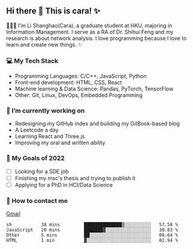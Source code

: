 ## Hi there 👋 This is cara! ✨

👩🏻‍💻 I'm Li Shanghao(Cara), a graduate student at HKU, majoring in Information Management. I serve as a RA of Dr. Shihui Feng and my research is about network analysis. I love programming because I love to learn and create new things. ✨


### 💻 My Tech Stack

- Programming Languages: C/C++, JavaScript, Python
- Front-end development: HTML, CSS, React
- Machine learning & Data Science: Pandas, PyTorch, TensorFlow
- Other: Git, Linux, DevOps, Embedded Programming

### 🌱 I’m currently working on

- Redesigning  my GitHub index and building my GitBook-based blog
- A Leetcode a day 
- Learning React and Three.js 
- Improving my oral and written ability

### 🎯 My Goals of 2022

- [ ] Looking for a SDE job 
- [ ] Finishing my msc's thesis and trying to publish it
- [ ] Applying for a PhD in HCI/Data Science 

### 📮 How to contact me

[Gmail](lshcara@gmail.com)

<!--START_SECTION:waka-->
```text
sh           38 mins         ██████████████▒░░░░░░░░░░   57.58 % 
JavaScript   20 mins         ███████▓░░░░░░░░░░░░░░░░░   30.83 % 
Other        5 mins          ██░░░░░░░░░░░░░░░░░░░░░░░   08.64 % 
HTML         1 min           ▓░░░░░░░░░░░░░░░░░░░░░░░░   02.94 % 
```
<!--END_SECTION:waka-->
